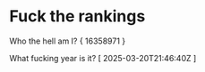 # Fuck the rankings

Who the hell am I?
{ 16358971 }

What fucking year is it?
[ 2025-03-20T21:46:40Z ]
